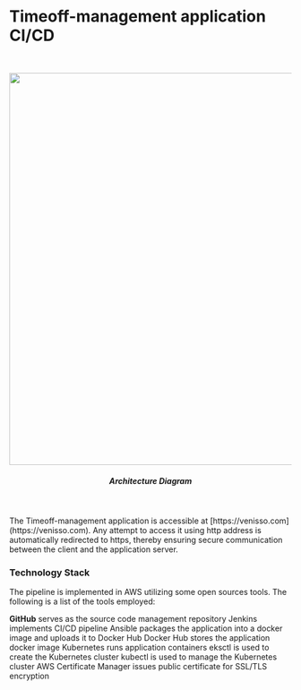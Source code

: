 # Timeoff-management application CI/CD

<br>
<p align="center">
<img src="https://user-images.githubusercontent.com/36462985/222253330-7151db25-6585-4262-9b1f-e9f2849e5229.png" width="700">
</p>

<h5 align="center"> Architecture Diagram </h5>
<br>

<p>
The Timeoff-management application is accessible at [https://venisso.com](https://venisso.com). Any attempt to access it using http address is automatically redirected to https, thereby ensuring secure communication between the client and the application server.
</p>

<h3> Technology Stack </h3>
The pipeline is implemented in AWS utilizing some open sources tools. The following is a list of the tools employed:

**GitHub** serves as the source code management repository
Jenkins implements CI/CD pipeline
Ansible packages the application into a docker image and uploads it to Docker Hub
Docker Hub stores the application docker image
Kubernetes runs application containers
eksctl is used to create the Kubernetes cluster
kubectl is used to manage the Kubernetes cluster
AWS Certificate Manager issues public certificate for SSL/TLS encryption

